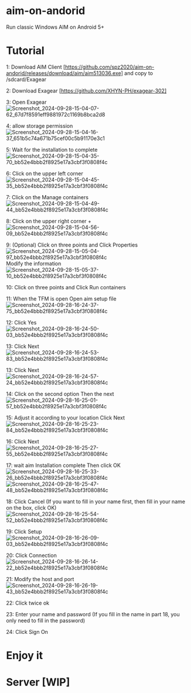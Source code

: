 # aim-on-andorid
Run classic Windows AIM on Android 5+
# Tutorial
1: Download AIM Client [https://github.com/spz2020/aim-on-andorid/releases/download/aim/aim513036.exe] and copy to /sdcard/Exagear

2: Download Exagear [https://github.com/XHYN-PH/exagear-302]

3: Open Exagear 
![Screenshot_2024-09-28-15-04-07-62_67d7f8591eff9881972c1169b8bca2d8](https://github.com/user-attachments/assets/a770b176-374f-467c-9bfe-69809c43e819)

4: allow storage permission
![Screenshot_2024-09-28-15-04-16-37_651b5c74a671b75cef00c5b91170e3c1](https://github.com/user-attachments/assets/4382d49d-d245-479e-b6ad-caa5706687f2)

5: Wait for the installation to complete
![Screenshot_2024-09-28-15-04-35-70_bb52e4bbb2f8925e17a3cbf3f0808f4c](https://github.com/user-attachments/assets/c6f0c66b-b88f-49ed-88e9-5142bf339c2a)

6: Click on the upper left corner
![Screenshot_2024-09-28-15-04-45-35_bb52e4bbb2f8925e17a3cbf3f0808f4c](https://github.com/user-attachments/assets/086ae3e3-5271-41de-ba95-ec524702057c)

7: Click on the Manage containers
![Screenshot_2024-09-28-15-04-49-44_bb52e4bbb2f8925e17a3cbf3f0808f4c](https://github.com/user-attachments/assets/3cd6cfa6-8f40-4859-9493-caa48a85ab21)

8: Click on the upper right corner +
![Screenshot_2024-09-28-15-04-56-09_bb52e4bbb2f8925e17a3cbf3f0808f4c](https://github.com/user-attachments/assets/6296b370-8649-4227-8ab9-ee6c9adef3fc)

9: (Optional) Click on three points and Click Properties 
![Screenshot_2024-09-28-15-05-04-97_bb52e4bbb2f8925e17a3cbf3f0808f4c](https://github.com/user-attachments/assets/b747e063-dabe-4ed9-86e4-df7954b85766)
Modify the information
![Screenshot_2024-09-28-15-05-37-10_bb52e4bbb2f8925e17a3cbf3f0808f4c](https://github.com/user-attachments/assets/067a59f0-18ed-43c1-81d1-edb49e81d056)

10: Click on three points and Click Run containers

11: When the TFM is open Open aim setup file 
![Screenshot_2024-09-28-16-24-37-75_bb52e4bbb2f8925e17a3cbf3f0808f4c](https://github.com/user-attachments/assets/a51b983b-0275-45c3-bd86-2fec0babc529)

12: Click Yes
![Screenshot_2024-09-28-16-24-50-03_bb52e4bbb2f8925e17a3cbf3f0808f4c](https://github.com/user-attachments/assets/051e4a68-a1a8-452a-9cb3-8cb6f9513be9)

13: Click Next
![Screenshot_2024-09-28-16-24-53-83_bb52e4bbb2f8925e17a3cbf3f0808f4c](https://github.com/user-attachments/assets/05611a01-72ba-4999-b272-6a6a455126d6)

13: Click Next
![Screenshot_2024-09-28-16-24-57-24_bb52e4bbb2f8925e17a3cbf3f0808f4c](https://github.com/user-attachments/assets/6360005b-cf2d-495b-a56c-0534f782471a)

14: Click on the second option Then the next 
![Screenshot_2024-09-28-16-25-01-57_bb52e4bbb2f8925e17a3cbf3f0808f4c](https://github.com/user-attachments/assets/c4b27f10-f384-49e1-8c8f-ad179e06fed8)

15: Adjust it according to your location Click Next
![Screenshot_2024-09-28-16-25-23-84_bb52e4bbb2f8925e17a3cbf3f0808f4c](https://github.com/user-attachments/assets/0608e3ed-03bf-4ec3-85a8-32f4780aee3a)

16: Click Next
![Screenshot_2024-09-28-16-25-27-55_bb52e4bbb2f8925e17a3cbf3f0808f4c](https://github.com/user-attachments/assets/2f8e4775-e1b0-464a-b86b-e0ccf8f5c9d5)

17: wait aim Installation complete Then click OK
![Screenshot_2024-09-28-16-25-33-26_bb52e4bbb2f8925e17a3cbf3f0808f4c](https://github.com/user-attachments/assets/4060d0b7-f9e1-44cf-871d-fc0226c7b16f)
![Screenshot_2024-09-28-16-25-47-48_bb52e4bbb2f8925e17a3cbf3f0808f4c](https://github.com/user-attachments/assets/73237990-5f11-4a80-8a93-1ecaf68afc73)

18: Click Cancel (If you want to fill in your name first, then fill in your name on the box, click OK)
![Screenshot_2024-09-28-16-25-54-52_bb52e4bbb2f8925e17a3cbf3f0808f4c](https://github.com/user-attachments/assets/cb02c054-7c5f-4ce5-889a-c5e7dd5e299f)

19: Click Setup
![Screenshot_2024-09-28-16-26-09-03_bb52e4bbb2f8925e17a3cbf3f0808f4c](https://github.com/user-attachments/assets/34cfc3c6-0b49-438f-854a-98e4fb14c50b)

20: Click Connection
![Screenshot_2024-09-28-16-26-14-22_bb52e4bbb2f8925e17a3cbf3f0808f4c](https://github.com/user-attachments/assets/4b754139-a0fa-41f2-973a-49bcf3c74b54)

21: Modify the host and port
![Screenshot_2024-09-28-16-26-19-43_bb52e4bbb2f8925e17a3cbf3f0808f4c](https://github.com/user-attachments/assets/b1a20c56-57f7-42be-8e8c-6796dd7c22ed)

22: Click twice ok

23: Enter your name and password (If you fill in the name in part 18, you only need to fill in the password)

24: Click Sign On 

# Enjoy it

# Server [WIP]
